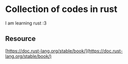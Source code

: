 # Collection of codes in rust

I am learning rust :3

## Resource
[https://doc.rust-lang.org/stable/book/](https://doc.rust-lang.org/stable/book/)
